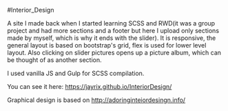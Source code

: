 #Interior_Design

A site I made back when I started learning SCSS and RWD(it was a group project and had more sections and a footer
but here I upload only sections made by myself, which is why it ends with the slider). It is responsive,
the general layout is based on bootstrap's grid, flex is used for lower level layout. Also clicking on slider
pictures opens up a picture album, which can be thought of as another section.

I used vanilla JS and Gulp for SCSS compilation.

You can see it here: https://jayrix.github.io/InteriorDesign/





Graphical design is based on http://adoringinteiordesingn.info/
